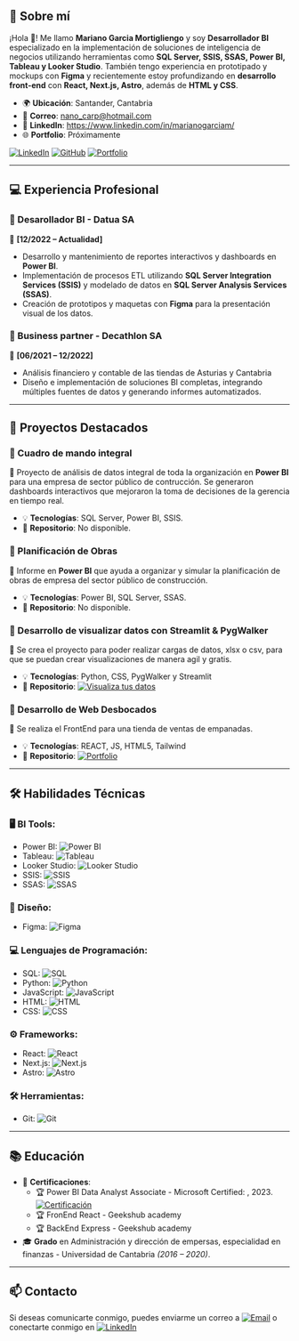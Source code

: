 ## 💼 Sobre mí

¡Hola 👋!
Me llamo **Mariano Garcia Mortigliengo** y soy **Desarrollador BI** especializado en la implementación de soluciones de inteligencia de negocios utilizando herramientas como **SQL Server, SSIS, SSAS, Power BI, Tableau y Looker Studio**. También tengo experiencia en prototipado y mockups con **Figma** y recientemente estoy profundizando en **desarrollo front-end** con **React, Next.js, Astro**, además de **HTML y CSS**.

- 🌍 **Ubicación**: Santander, Cantabria
- 📧 **Correo**: nano_carp@hotmail.com
- 💼 **LinkedIn**: https://www.linkedin.com/in/marianogarciam/
- 🌐 **Portfolio**: Próximamente

[![LinkedIn](https://img.shields.io/badge/-Perfil-blue?logo=linkedin&logoColor=white&label=)](https://www.linkedin.com/in/marianogarciam/)
[![GitHub](https://img.shields.io/badge/-Repositorio-black?logo=github&logoColor=white&label=)](https://github.com/MARIANO-89?tab=repositories)
[![Portfolio](https://img.shields.io/badge/-Web-orange?logo=googlechrome&logoColor=white&label=)]()

---

## 💻 Experiencia Profesional

### 🏢 Desarollador BI - Datua SA
📅 **[12/2022 – Actualidad]**

- Desarrollo y mantenimiento de reportes interactivos y dashboards en **Power BI**.
- Implementación de procesos ETL utilizando **SQL Server Integration Services (SSIS)** y modelado de datos en **SQL Server Analysis Services (SSAS)**.
- Creación de prototipos y maquetas con **Figma** para la presentación visual de los datos.

### 🏢 Business partner - Decathlon SA
📅 **[06/2021 – 12/2022]**

- Análisis financiero y contable de las tiendas de Asturias y Cantabria
- Diseño e implementación de soluciones BI completas, integrando múltiples fuentes de datos y generando informes automatizados.

---

## 🚀 Proyectos Destacados

### 🔹 Cuadro de mando integral
🌟 Proyecto de análisis de datos integral de toda la organización en **Power BI** para una empresa de sector público de contrucción. Se generaron dashboards interactivos que mejoraron la toma de decisiones de la gerencia en tiempo real.

- 💡 **Tecnologías**: SQL Server, Power BI, SSIS.
- 🔗 **Repositorio**: No disponible.

### 🔹 Planificación de Obras
🌟 Informe en **Power BI** que ayuda a organizar y simular la planificación de obras de empresa del sector público de construcción. 

- 💡 **Tecnologías**: Power BI, SQL Server, SSAS.
- 🔗 **Repositorio**: No disponible.

### 🔹 Desarrollo de visualizar datos con Streamlit & PygWalker
🌟 Se crea el proyecto para poder realizar cargas de datos, xlsx o csv, para que se puedan crear visualizaciones de manera agil y gratis.

- 💡 **Tecnologías**: Python, CSS, PygWalker y Streamlit
- 🔗 **Repositorio**: [![Visualiza tus datos](https://img.shields.io/badge/-Visualiza%20tus%20datos-%23513969?logo=googlechrome&logoColor=%23ffffff&labelColor=%23513969)](https://visualizar-datos.streamlit.app/)

### 🔹 Desarrollo de Web Desbocados
🌟 Se realiza el FrontEnd para una tienda de ventas de empanadas.  

- 💡 **Tecnologías**: REACT, JS, HTML5, Tailwind
- 🔗 **Repositorio**: [![Portfolio](https://img.shields.io/badge/-Desbocados-%23513969?logo=googlechrome&logoColor=%23ffffff&labelColor=%23513969)](https://desbocados.vercel.app/)

---

## 🛠 Habilidades Técnicas

### 🖥 **BI Tools**:
- Power BI: ![Power BI](https://img.shields.io/badge/Power%20BI-85%25-brightgreen?logo=powerbi&logoColor=white&labelColor=%23b8e994)
- Tableau: ![Tableau](https://img.shields.io/badge/Tableau-60%25-f0d86e?logo=tableau&logoColor=white&labelColor=%23f0d86e)
- Looker Studio: ![Looker Studio](https://img.shields.io/badge/Looker%20Studio-50%25-f0d86e?logo=google&logoColor=white&labelColor=%23f0d86e)
- SSIS: ![SSIS](https://img.shields.io/badge/SSIS-75%25-brightgreen?logo=microsoft&logoColor=white&labelColor=%23b8e994)
- SSAS: ![SSAS](https://img.shields.io/badge/SSAS-75%25-brightgreen?logo=microsoft&logoColor=white&labelColor=%23b8e994)

### 🎨 **Diseño**:
- Figma: ![Figma](https://img.shields.io/badge/Figma-85%25-brightgreen?logo=figma&logoColor=white&labelColor=%23b8e994)

### 💻 **Lenguajes de Programación**:
- SQL: ![SQL](https://img.shields.io/badge/SQL-65%25-brightgreen?logo=microsoftsqlserver&logoColor=white&labelColor=%23b8e994)
- Python: ![Python](https://img.shields.io/badge/Python-40%25-ff9999?logo=python&logoColor=white&labelColor=%23ff9999)
- JavaScript: ![JavaScript](https://img.shields.io/badge/JavaScript-30%25-ff9999?logo=javascript&logoColor=white&labelColor=%23ff9999)
- HTML: ![HTML](https://img.shields.io/badge/HTML-55%25-f0d86e?logo=html5&logoColor=white&labelColor=%23f0d86e)
- CSS: ![CSS](https://img.shields.io/badge/CSS-45%25-ff9999?logo=css3&logoColor=white&labelColor=%23ff9999)

### ⚙️ **Frameworks**:
- React: ![React](https://img.shields.io/badge/React-40%25-ff9999?logo=react&logoColor=white&labelColor=%23ff9999)
- Next.js: ![Next.js](https://img.shields.io/badge/Next.js-40%25-ff9999?logo=nextdotjs&logoColor=white&labelColor=%23ff9999)
- Astro: ![Astro](https://img.shields.io/badge/Astro-30%25-ff9999?logo=astro&logoColor=white&labelColor=%23ff9999)

### 🛠 **Herramientas**:
- Git: ![Git](https://img.shields.io/badge/Git-50%25-f0d86e?logo=git&logoColor=white&labelColor=%23f0d86e)

---

## 📚 Educación

- 📜 **Certificaciones**:
   - 🏆 Power BI Data Analyst Associate - Microsoft Certified: , 2023. [![Certificación](https://img.shields.io/badge/Certificación-Microsoft%20BI-%230077B5?logo=microsoft&logoColor=white&labelColor=%230077B5)](https://learn.microsoft.com/api/credentials/share/es-es/marianogarcia-9319/DE805DB0B8A8EEEF?sharingId=CF293C680E372AA7)
   - 🏆 FronEnd React - Geekshub academy
   - 🏆 BackEnd Express - Geekshub academy
- 🎓 **Grado** en Administración y dirección de empersas, especialidad en finanzas - Universidad de Cantabria *(2016 – 2020)*.
---

## 📫 Contacto

Si deseas comunicarte conmigo, puedes enviarme un correo a [![Email](https://img.shields.io/badge/-Correo-D14836?logo=gmail&logoColor=white&label=)](mailto:nano_carp@hotmail.com)
 o conectarte conmigo en [![LinkedIn](https://img.shields.io/badge/-Perfil-blue?logo=linkedin&logoColor=white&label=)](https://www.linkedin.com/in/marianogarciam/)
